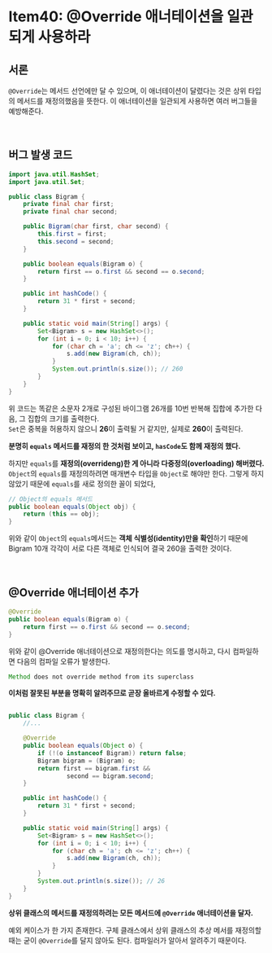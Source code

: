 # Item40: @Override 애너테이션을 일관되게 사용하라

## 서론

`@Override`는 메서드 선언에만 달 수 있으며, 이 애너테이션이 달렸다는 것은 상위 타입의 메서드를 재정의했음을 뜻한다. 이 애너테이션을 일관되게 사용하면 여러 버그들을 예방해준다.

</br >

## 버그 발생 코드

~~~java
import java.util.HashSet;
import java.util.Set;

public class Bigram {
    private final char first;
    private final char second;

    public Bigram(char first, char second) {
        this.first = first;
        this.second = second;
    }

    public boolean equals(Bigram o) {
        return first == o.first && second == o.second;
    }

    public int hashCode() {
        return 31 * first + second;
    }

    public static void main(String[] args) {
        Set<Bigram> s = new HashSet<>();
        for (int i = 0; i < 10; i++) {
            for (char ch = 'a'; ch <= 'z'; ch++) {
                s.add(new Bigram(ch, ch));
            }
            System.out.println(s.size()); // 260
        }
    }
}
~~~

위 코드는 똑같은 소문자 2개로 구성된 바이그램 26개를 10번 반복해 집합에 추가한 다음, 그 집합의 크기를 출력한다.</br > `Set`은 중복을 허용하지 않으니 **26**이 출력될 거 같지만, 실제로 **260**이 출력된다.

**분명히 `equals` 메서드를 재정의 한 것처럼 보이고, `hasCode`도 함께 재정의 했다.**

하지만 `equals`를 **재정의(overrideng)한 게 아니라 다중정의(overloading) 해버렸다.**</br >`Object`의 `equals`를 재정의하려면 매개변수 타입을 `Object`로 해야만 한다. 그렇게 하지 않았기 때문에 `equals`를 새로 정의한 꼴이 되었다,

~~~java
// Object의 equals 메서드
public boolean equals(Object obj) {
    return (this == obj);
}
~~~

위와 같이 `Object`의 `equals`메서드는 **객체 식별성(identity)만을 확인**하기 때문에 Bigram 10개 각각이 서로 다른 객체로 인식되어 결국 260을 출력한 것이다.

</br >

## @Override 애너테이션 추가

~~~java
@Override
public boolean equals(Bigram o) {
    return first == o.first && second == o.second;
}
~~~

위와 같이 @Override 애너테이션으로 재정의한다는 의도를 명시하고, 다시 컴파일하면 다음의 컴파일 오류가 발생한다.

~~~java
Method does not override method from its superclass
~~~

**이처럼 잘못된 부분을 명확히 알려주므로 곧장 올바르게 수정할 수 있다.**

~~~java

public class Bigram {
    //...

    @Override
    public boolean equals(Object o) {
        if (!(o instanceof Bigram)) return false;
        Bigram bigram = (Bigram) o;
        return first == bigram.first &&
                second == bigram.second;
    }

    public int hashCode() {
        return 31 * first + second;
    }

    public static void main(String[] args) {
        Set<Bigram> s = new HashSet<>();
        for (int i = 0; i < 10; i++) {
            for (char ch = 'a'; ch <= 'z'; ch++) {
                s.add(new Bigram(ch, ch));
            }
        }
        System.out.println(s.size()); // 26
    }
}
~~~

**상위 클래스의 메서드를 재정의하려는 모든 메서드에 `@Override` 애너테이션을 달자.**

예외 케이스가 한 가지 존재한다. 구체 클래스에서 상위 클래스의 추상 메서를 재정의할 때는 굳이 `@Override`를 달지 않아도 된다. 컴파일러가 알아서 알려주기 때문이다.



